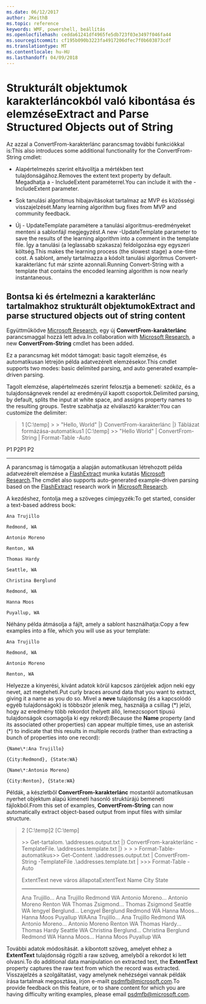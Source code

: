```yaml
---
ms.date: 06/12/2017
author: JKeithB
ms.topic: reference
keywords: WMF, powershell, beállítás
ms.openlocfilehash: cedda61241df4965fe5db723f03e3497f046fa44
ms.sourcegitcommit: cf195b090b3223fa4917206dfec7f0b603873cdf
ms.translationtype: MT
ms.contentlocale: hu-HU
ms.lasthandoff: 04/09/2018
---
```

# <a name="extract-and-parse-structured-objects-out-of-string"></a><span data-ttu-id="bb72e-102">Strukturált objektumok karakterláncokból való kibontása és elemzése</span><span class="sxs-lookup"><span data-stu-id="bb72e-102">Extract and Parse Structured Objects out of String</span></span>
<span data-ttu-id="bb72e-103">Az azzal a ConvertFrom-karakterlánc parancsmag további funkciókkal is:</span><span class="sxs-lookup"><span data-stu-id="bb72e-103">This also introduces some additional functionality for the ConvertFrom-String cmdlet:</span></span>

-   <span data-ttu-id="bb72e-104">Alapértelmezés szerint eltávolítja a mértékben text tulajdonságához.</span><span class="sxs-lookup"><span data-stu-id="bb72e-104">Removes the extent text property by default.</span></span> <span data-ttu-id="bb72e-105">Megadhatja a - IncludeExtent paraméterrel.</span><span class="sxs-lookup"><span data-stu-id="bb72e-105">You can include it with the -IncludeExtent parameter.</span></span>

-   <span data-ttu-id="bb72e-106">Sok tanulási algoritmus hibajavításokat tartalmaz az MVP és közösségi visszajelzését.</span><span class="sxs-lookup"><span data-stu-id="bb72e-106">Many learning algorithm bug fixes from MVP and community feedback.</span></span>

-   <span data-ttu-id="bb72e-107">Új - UpdateTemplate paramétere a tanulási algoritmus-eredményeket menteni a sablonfájl megjegyzést.</span><span class="sxs-lookup"><span data-stu-id="bb72e-107">A new -UpdateTemplate parameter to save the results of the learning algorithm into a comment in the template file.</span></span> <span data-ttu-id="bb72e-108">Így a tanulási (a leglassabb szakasza) feldolgozása egy egyszeri költség.</span><span class="sxs-lookup"><span data-stu-id="bb72e-108">This makes the learning process (the slowest stage) a one-time cost.</span></span> <span data-ttu-id="bb72e-109">A sablont, amely tartalmazza a kódolt tanulási algoritmus Convert-karakterlánc fut már szinte azonnali.</span><span class="sxs-lookup"><span data-stu-id="bb72e-109">Running Convert-String with a template that contains the encoded learning algorithm is now nearly instantaneous.</span></span>


<a name="extract-and-parse-structured-objects-out-of-string-content"></a><span data-ttu-id="bb72e-110">Bontsa ki és értelmezni a karakterlánc tartalmakhoz strukturált objektumok</span><span class="sxs-lookup"><span data-stu-id="bb72e-110">Extract and parse structured objects out of string content</span></span>
----------------------------------------------------------

<span data-ttu-id="bb72e-111">Együttműködve [Microsoft Research](http://research.microsoft.com/), egy új **ConvertFrom-karakterlánc** parancsmaggal hozzá lett adva.</span><span class="sxs-lookup"><span data-stu-id="bb72e-111">In collaboration with [Microsoft Research](http://research.microsoft.com/), a new **ConvertFrom-String** cmdlet has been added.</span></span>

<span data-ttu-id="bb72e-112">Ez a parancsmag két módot támogat: basic tagolt elemzése, és automatikusan létrejön példa adatvezérelt elemzésekor.</span><span class="sxs-lookup"><span data-stu-id="bb72e-112">This cmdlet supports two modes: basic delimited parsing, and auto generated example-driven parsing.</span></span>

<span data-ttu-id="bb72e-113">Tagolt elemzése, alapértelmezés szerint felosztja a bemeneti: szóköz, és a tulajdonságnevek rendel az eredményül kapott csoportok.</span><span class="sxs-lookup"><span data-stu-id="bb72e-113">Delimited parsing, by default, splits the input at white space, and assigns property names to the resulting groups.</span></span> <span data-ttu-id="bb72e-114">Testre szabhatja az elválasztó karakter:</span><span class="sxs-lookup"><span data-stu-id="bb72e-114">You can customize the delimiter:</span></span>

> <span data-ttu-id="bb72e-115">1 \[C:\\temp\] &gt; &gt; "Hello, World" |} ConvertFrom-karakterlánc |} Táblázat formázása-automatikus</span><span class="sxs-lookup"><span data-stu-id="bb72e-115">1 \[C:\\temp\] &gt;&gt; "Hello World" | ConvertFrom-String | Format-Table -Auto</span></span>

<span data-ttu-id="bb72e-116">P1    P2</span><span class="sxs-lookup"><span data-stu-id="bb72e-116">P1    P2</span></span>
--    --

<span data-ttu-id="bb72e-117">A parancsmag is támogatja a alapján automatikusan létrehozott példa adatvezérelt elemzése a [FlashExtract](http://research.microsoft.com/en-us/um/people/sumitg/flashextract.html) munka kutatás [Microsoft Research](http://research.microsoft.com).</span><span class="sxs-lookup"><span data-stu-id="bb72e-117">The cmdlet also supports auto-generated example-driven parsing based on the [FlashExtract](http://research.microsoft.com/en-us/um/people/sumitg/flashextract.html) research work in [Microsoft Research](http://research.microsoft.com).</span></span>

<span data-ttu-id="bb72e-118">A kezdéshez, fontolja meg a szöveges címjegyzék:</span><span class="sxs-lookup"><span data-stu-id="bb72e-118">To get started, consider a text-based address book:</span></span>

    Ana Trujillo

    Redmond, WA

    Antonio Moreno

    Renton, WA

    Thomas Hardy

    Seattle, WA

    Christina Berglund

    Redmond, WA

    Hanna Moos

    Puyallup, WA

<span data-ttu-id="bb72e-119">Néhány példa átmásolja a fájlt, amely a sablont használhatja:</span><span class="sxs-lookup"><span data-stu-id="bb72e-119">Copy a few examples into a file, which you will use as your template:</span></span>

    Ana Trujillo

    Redmond, WA

    Antonio Moreno

    Renton, WA



<span data-ttu-id="bb72e-120">Helyezze a kinyerési, kívánt adatok körül kapcsos zárójelek adjon neki egy nevet, azt megteheti.</span><span class="sxs-lookup"><span data-stu-id="bb72e-120">Put curly braces around data that you want to extract, giving it a name as you do so.</span></span> <span data-ttu-id="bb72e-121">Mivel a **neve** tulajdonság (és a kapcsolódó egyéb tulajdonságok) is többször jelenik meg, használja a csillag (\*) jelzi, hogy az eredmény több rekordot (helyett álló, lemezcsoport típusú tulajdonságok csomagolja ki egy rekord):</span><span class="sxs-lookup"><span data-stu-id="bb72e-121">Because the **Name** property (and its associated other properties) can appear multiple times, use an asterisk (\*) to indicate that this results in multiple records (rather than extracting a bunch of properties into one record):</span></span>

    {Name\*:Ana Trujillo}

    {City:Redmond}, {State:WA}

    {Name\*:Antonio Moreno}

    {City:Renton}, {State:WA}

<span data-ttu-id="bb72e-122">Példák, a készletből **ConvertFrom-karakterlánc** mostantól automatikusan nyerhet objektum alapú kimeneti hasonló struktúrájú bemeneti fájlokból.</span><span class="sxs-lookup"><span data-stu-id="bb72e-122">From this set of examples, **ConvertFrom-String** can now automatically extract object-based output from input files with similar structure.</span></span>

> <span data-ttu-id="bb72e-123">2 \[C:\\temp\]</span><span class="sxs-lookup"><span data-stu-id="bb72e-123">2 \[C:\\temp\]</span></span>
>
> <span data-ttu-id="bb72e-124">&gt;&gt; Get-tartalom. \\addresses.output.txt |} ConvertFrom-karakterlánc - TemplateFile. \\addresses.template.txt |} &gt; &gt; &gt; Format-Table-automatikus</span><span class="sxs-lookup"><span data-stu-id="bb72e-124">&gt;&gt; Get-Content .\\addresses.output.txt | ConvertFrom-String -TemplateFile .\\addresses.template.txt | &gt;&gt;&gt; Format-Table -Auto</span></span>
>
> <span data-ttu-id="bb72e-125">ExtentText neve város állapota</span><span class="sxs-lookup"><span data-stu-id="bb72e-125">ExtentText                     Name               City     State</span></span>
> ----------                     ----               ----     -----
> <span data-ttu-id="bb72e-126">Ana Trujillo...                Ana Trujillo Redmond WA Antonio Moreno...              Antonio Moreno Renton WA Thomas Zsigmond...                Thomas Zsigmond Seattle WA lengyel Berglund...          Lengyel Berglund Redmond WA Hanna Moos...                  Hanna Moos Puyallup WA</span><span class="sxs-lookup"><span data-stu-id="bb72e-126">Ana Trujillo...                Ana Trujillo       Redmond  WA Antonio Moreno...              Antonio Moreno     Renton   WA Thomas Hardy...                Thomas Hardy       Seattle  WA Christina Berglund...          Christina Berglund Redmond  WA Hanna Moos...                  Hanna Moos         Puyallup WA</span></span>

<span data-ttu-id="bb72e-127">További adatok módosítását. a kibontott szöveg, amelyet ehhez a **ExtentText** tulajdonság rögzíti a raw szöveg, amelyből a rekordot ki lett olvasni.</span><span class="sxs-lookup"><span data-stu-id="bb72e-127">To do additional data manipulation on extracted text, the **ExtentText** property captures the raw text from which the record was extracted.</span></span> <span data-ttu-id="bb72e-128">Visszajelzés a szolgáltatást, vagy amelynek nehézségei vannak példák írása tartalmak megosztása, írjon e-mailt <psdmfb@microsoft.com>.</span><span class="sxs-lookup"><span data-stu-id="bb72e-128">To provide feedback on this feature, or to share content for which you are having difficulty writing examples, please email <psdmfb@microsoft.com>.</span></span>
